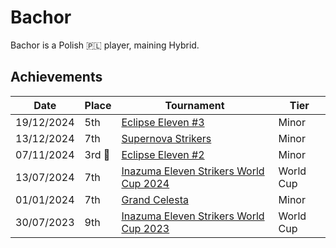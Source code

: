 # Bachor

Bachor is a Polish :poland: player, maining Hybrid.

## Achievements

|Date|Place|Tournament|Tier|
|-|-|-|-|
| 19/12/2024 | 5th | [Eclipse Eleven #3](../../tournaments/eclipse/eclipse3.md) | Minor |
| 13/12/2024 | 7th | [Supernova Strikers](../../tournaments/misc/supernova.md) | Minor |
| 07/11/2024 |3rd :3rd_place_medal:| [Eclipse Eleven #2](../../tournaments/eclipse/eclipse2.md) | Minor |
| 13/07/2024 | 7th | [Inazuma Eleven Strikers World Cup 2024](../../tournaments/worldcup24.md) | World Cup |
| 01/01/2024 | 7th | [Grand Celesta](../../tournaments/misc/grandcelesta.md) | Minor |
| 30/07/2023 | 9th | [Inazuma Eleven Strikers World Cup 2023](../../tournaments/worldcup23.md) | World Cup |